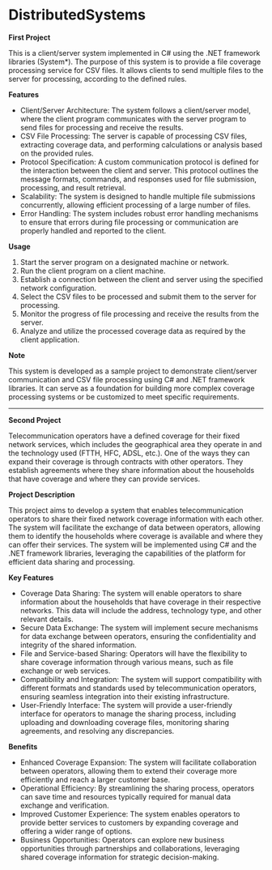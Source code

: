 # DistributedSystems

**First Project**

This is a client/server system implemented in C# using the .NET framework libraries (System*). The purpose of this system is to provide a file coverage processing service for CSV files. It allows clients to send multiple files to the server for processing, according to the defined rules.

**Features**

- Client/Server Architecture: The system follows a client/server model, where the client program communicates with the server program to send files for processing and receive the results.
- CSV File Processing: The server is capable of processing CSV files, extracting coverage data, and performing calculations or analysis based on the provided rules.
- Protocol Specification: A custom communication protocol is defined for the interaction between the client and server. This protocol outlines the message formats, commands, and responses used for file submission, processing, and result retrieval.
- Scalability: The system is designed to handle multiple file submissions concurrently, allowing efficient processing of a large number of files.
- Error Handling: The system includes robust error handling mechanisms to ensure that errors during file processing or communication are properly handled and reported to the client.

**Usage**
1. Start the server program on a designated machine or network.
2. Run the client program on a client machine.
3. Establish a connection between the client and server using the specified network configuration.
4. Select the CSV files to be processed and submit them to the server for processing.
5. Monitor the progress of file processing and receive the results from the server.
6. Analyze and utilize the processed coverage data as required by the client application.

**Note**

This system is developed as a sample project to demonstrate client/server communication and CSV file processing using C# and .NET framework libraries. It can serve as a foundation for building more complex coverage processing systems or be customized to meet specific requirements.


______________________________________________________________________________________________________________________________________________________________________________________________________________________________

**Second Project**

Telecommunication operators have a defined coverage for their fixed network services, which includes the geographical area they operate in and the technology used (FTTH, HFC, ADSL, etc.). One of the ways they can expand their coverage is through contracts with other operators. They establish agreements where they share information about the households that have coverage and where they can provide services.

**Project Description**

This project aims to develop a system that enables telecommunication operators to share their fixed network coverage information with each other. The system will facilitate the exchange of data between operators, allowing them to identify the households where coverage is available and where they can offer their services. The system will be implemented using C# and the .NET framework libraries, leveraging the capabilities of the platform for efficient data sharing and processing.

**Key Features**
- Coverage Data Sharing: The system will enable operators to share information about the households that have coverage in their respective networks. This data will include the address, technology type, and other relevant details.
- Secure Data Exchange: The system will implement secure mechanisms for data exchange between operators, ensuring the confidentiality and integrity of the shared information.
- File and Service-based Sharing: Operators will have the flexibility to share coverage information through various means, such as file exchange or web services.
- Compatibility and Integration: The system will support compatibility with different formats and standards used by telecommunication operators, ensuring seamless integration into their existing infrastructure.
- User-Friendly Interface: The system will provide a user-friendly interface for operators to manage the sharing process, including uploading and downloading coverage files, monitoring sharing agreements, and resolving any discrepancies.

**Benefits**

- Enhanced Coverage Expansion: The system will facilitate collaboration between operators, allowing them to extend their coverage more efficiently and reach a larger customer base.
- Operational Efficiency: By streamlining the sharing process, operators can save time and resources typically required for manual data exchange and verification.
- Improved Customer Experience: The system enables operators to provide better services to customers by expanding coverage and offering a wider range of options.
- Business Opportunities: Operators can explore new business opportunities through partnerships and collaborations, leveraging shared coverage information for strategic decision-making.




